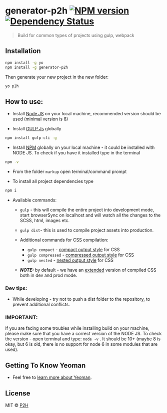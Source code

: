 # generator-p2h [![NPM version][npm-image]][npm-url] [![Dependency Status][daviddm-image]][daviddm-url]

> Build for common types of projects using gulp, webpack

## Installation

```bash
npm install -g yo
npm install -g generator-p2h
```

Then generate your new project in the new folder:

```bash
yo p2h
```

## How to use:

- Install [Node JS](https://nodejs.org) on your local machine, recommended version should be used (minimal version is 8)

- Install [GULP Js](https://gulpjs.com/) globally

```bash
npm install gulp-cli -g
```

- Install [NPM](https://www.npmjs.com/get-npm) globally on your local machine - it could be installed with NODE JS. To check if you have it installed type in the terminal

```bash
npm -v
```

- From the folder `markup` open terminal/command prompt

- To install all project dependencies type

```bash
npm i
```

- Available commands:

  - `gulp` - this will compile the entire project into development mode, start browserSync on localhost and will watch all the changes to the SCSS, html, images etc.
  - `gulp dist`- this is used to compile project assets into production.

  - Additional commands for CSS compilation:

    - `gulp compact` - [compact output style](https://github.com/sass/node-sass#outputstyle) for CSS
    - `gulp compressed` - [compressed output style](https://github.com/sass/node-sass#outputstyle) for CSS
    - `gulp nested` - [nested output style](https://github.com/sass/node-sass#outputstyle) for CSS

  - **_NOTE:_** by default - we have an [extended](https://github.com/sass/node-sass#outputstyle) version of compiled CSS both in dev and prod mode.

### Dev tips:

- While developing - try not to push a dist folder to the repository, to prevent additional conflicts.

### **IMPORTANT:**

If you are facing some troubles while installing build on your machine, please make sure that you have a correct version of the NODE JS.
To check the version - open terminal and type: `node -v` . It should be 10+ (maybe 8 is okay, but 6 is old, there is no support for node 6 in some modules that are used).

## Getting To Know Yeoman

- Feel free to [learn more about Yeoman](http://yeoman.io/).

## License

MIT © [P2H](https://www.p2h.com/)

[npm-image]: https://badge.fury.io/js/generator-p2h.svg
[npm-url]: https://npmjs.org/package/generator-p2h
[travis-image]: https://travis-ci.org/mrlss/generator-p2h.svg?branch=master
[travis-url]: https://travis-ci.org/mrlss/generator-p2h
[daviddm-image]: https://david-dm.org/mrlss/generator-p2h.svg?theme=shields.io
[daviddm-url]: https://david-dm.org/mrlss/generator-p2h

